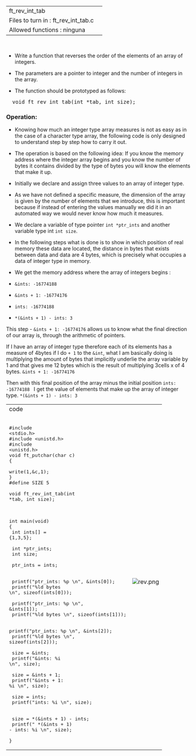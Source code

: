 |||
|:--|:--|
|ft_rev_int_tab||
|Files to turn in : ft_rev_int_tab.c||
|Allowed functions : ninguna||

<br>

- Write a function that reverses the order of the elements of an array of integers.

- The parameters are a pointer to integer and the number of integers in the array. 

- The function should be prototyped as follows:

<pre>  void ft_rev_int_tab(int *tab, int size);</pre> 

### Operation:

- Knowing how much an integer type array measures is not as easy as in the case of a character type array, the following code is only designed to understand step by step how to carry it out.
- The operation is based on the following idea: If you know the memory address where the integer array begins and you know the number of bytes it contains divided by the type of bytes you will know the elements that make it up.

- Initially we declare and assign three values to an array of integer type.
- As we have not defined a specific measure, the dimension of the array is given by the number of elements that we introduce, this is important because if instead of entering the values manually we did it in an automated way we would never know how much it measures.
- We declare a variable of type pointer `int *ptr_ints` and another variable type int `int size`.

- In the following steps what is done is to show in which position of real memory these data are located, the distance in bytes that exists between data and data are 4 bytes, which is precisely what occupies a data of integer type in memory.
- We get the memory address where the array of integers begins :
- `&ints: -16774188`
- `&ints + 1: -16774176`
- `ints: -16774188`
- `*(&ints + 1) - ints: 3`

This step - `&ints + 1: -16774176` allows us to know what the final direction of our array is, through the arithmetic of pointers.

If I have an array of integer type therefore each of its elements has a measure of 4bytes if I do `+ 1` to the `&int`, what I am basically doing is multiplying the amount of bytes that implicitly underlie the array variable by 1 and that gives me 12 bytes which is the result of multiplying 3cells x of 4 bytes. `&ints + 1: -16774176`

Then with this final position of the array minus the initial position `ints: -16774188 ` I get the value of elements that make up the array of integer type. `*(&ints + 1) - ints: 3`



|||
|:-|:-|
|code||
|<pre> <br>#include <stdio.h><br>#include <unistd.h><br>#include <unistd.h><br>void  ft_putchar(char c)<br>{<br>   write(1,&c,1);<br>}<br>#define SIZE 5<br><br>void  ft_rev_int_tab(int *tab, int size);<br><br><br><br>int main(void)<br>{<br>   int ints[] = {1,3,5};<br><br>  int *ptr_ints;<br>   int size;<br><br>  ptr_ints = ints; <br><br>   printf("ptr_ints: %p \n", &ints[0]);<br>   printf("%ld bytes \n", sizeof(ints[0]));<br><br>  printf("ptr_ints: %p \n", &ints[1]);<br>   printf("%ld bytes \n", sizeof(ints[1]));<br><br>   printf("ptr_ints: %p \n", &ints[2]);<br>   printf("%ld bytes \n", sizeof(ints[2])); <br><br>   size = &ints;<br>  printf("&ints: %i \n", size); <br>   <br>   size = &ints + 1;<br>   printf("&ints + 1: %i \n", size); <br>   <br>  size = ints;<br>   printf("ints: %i \n", size); <br>   <br>   size = *(&ints + 1) - ints;<br>   printf(" *(&ints + 1) - ints: %i \n", size); <br>  <br>}  </pre> |![rev.png](print_alphabet.png)|


